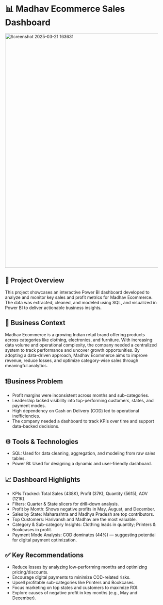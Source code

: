 # 📊 Madhav Ecommerce Sales Dashboard
<img width="1361" height="773" alt="Screenshot 2025-03-21 163631" src="https://github.com/user-attachments/assets/81220b86-5f55-4ad7-b0b0-132dfeff100a" />

## 🧾 Project Overview
This project showcases an interactive Power BI dashboard developed to analyze and monitor key sales and profit metrics for Madhav Ecommerce. The data was extracted, cleaned, and modeled using SQL, and visualized in Power BI to deliver actionable business insights.

## 🏢 Business Context
Madhav Ecommerce is a growing Indian retail brand offering products across categories like clothing, electronics, and furniture. With increasing data volume and operational complexity, the company needed a centralized system to track performance and uncover growth opportunities.
By adopting a data-driven approach, Madhav Ecommerce aims to improve revenue, reduce losses, and optimize category-wise sales through meaningful analytics.

## ❗Business Problem
- Profit margins were inconsistent across months and sub-categories.
- Leadership lacked visibility into top-performing customers, states, and payment modes.
- High dependency on Cash on Delivery (COD) led to operational inefficiencies.
- The company needed a dashboard to track KPIs over time and support data-backed decisions.

## ⚙️ Tools & Technologies
- SQL: Used for data cleaning, aggregation, and modeling from raw sales tables.
- Power BI: Used for designing a dynamic and user-friendly dashboard.

## 📈 Dashboard Highlights
- KPIs Tracked: Total Sales (438K), Profit (37K), Quantity (5615), AOV (121K).
- Filters: Quarter & State slicers for drill-down analysis.
- Profit by Month: Shows negative profits in May, August, and December.
- Sales by State: Maharashtra and Madhya Pradesh are top contributors.
- Top Customers: Harivansh and Madhav are the most valuable.
- Category & Sub-category Insights: Clothing leads in quantity; Printers & Bookcases in profit.
- Payment Mode Analysis: COD dominates (44%) — suggesting potential for digital payment optimization.

## ✅ Key Recommendations
- Reduce losses by analyzing low-performing months and optimizing pricing/discounts.
- Encourage digital payments to minimize COD-related risks.
- Upsell profitable sub-categories like Printers and Bookcases.
- Focus marketing on top states and customers to maximize ROI.
- Explore causes of negative profit in key months (e.g., May and December).
